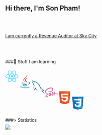## Hi there, I'm Son Pham!

<br>
<br>
<a href="https://www.skycityentertainmentgroup.com/"><p>I am currently a Revenue Auditor at Sky City</p></a>
<br>

<br>
<br>
###🔨 Stuff I am learning
<br>
<br>
<a href="https://reactjs.org" target="_blank"><img align="left" src="./images/react-original.svg" alt="React" height="42px" /></a>
<br>
<a href="https://www.java.com/en" target="_blank"><img align="left" src="./images/java-original.svg" alt="Java" height="42px" /></a>
<br>
<a href="https://www.mysql.com" target="_blank"><img align="left" src="./images/mysql-original.svg" alt="MySQL" height="42px" /></a>
<br>
<a href="https://sass-lang.com" target="_blank"><img align="left" src="./images/sass-original.svg" alt="Sass" height="42px" /></a>
<br>
<a href="https://developer.mozilla.org/en-US/docs/Web/HTML" target="_blank"><img align="left" src="./images/html5-original.svg" alt="HTML" height="42px" /></a>
<br>
<a href="https://developer.mozilla.org/en-US/docs/Web/CSS" target="_blank"><img align="left" src="./images/css3-original.svg" alt="CSS" height="42px" /></a>
<br>
<br>
<br>

###⚡️ Statistics
<br>
<img src="https://github-readme-stats.vercel.app/api?username=son-git-est&show_icons=true&theme=tokyonight" />
<br>
